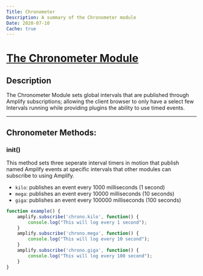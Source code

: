 ```yaml
---
Title: Chronometer
Description: A summary of the Chronometer module
Date: 2020-07-10
Cache: true
---
```

# [The Chronometer Module](https://github.com/Atheos/Atheos/blob/master/modules/chronometer/init.js)
## Description
The Chronometer Module sets global intervals that are published through Amplify subscriptions; allowing the client browser to only have a select few Intervals running while providing plugins the ability to use timed events.

---
## Chronometer Methods:

### init()
This method sets three seperate interval timers in motion that publish named Amplify events at specific intervals that other modules can subscribe to using Amplify. 
* `kilo`: publishes an event every 1000 milliseconds (1 second)
* `mega`: publishes an event every 10000 milliseconds (10 seconds)
* `giga`: publishes an event every 100000 milliseconds (100 seconds)

```javascript
function example() {
    amplify.subscribe('chrono.kilo', function() {
        console.log("This will log every 1 second");
    }
    amplify.subscribe('chrono.mega', function() {
        console.log("This will log every 10 second");
    }
    amplify.subscribe('chrono.giga', function() {
        console.log("This will log every 100 second");
    }    
}
```
